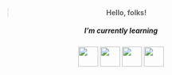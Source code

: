 > <h4 align="center">Hello, folks! <img src="https://stickershop.line-scdn.net/stickershop/v1/product/4894287/LINEStorePC/main.png;compress=true" width="15px"></h4>
 <h5 align="center">I’m currently learning</h5>
 <p align="center">
<img src="https://cdn.jsdelivr.net/gh/devicons/devicon/icons/javascript/javascript-original.svg" width="40px" />
<img  src="https://cdn.jsdelivr.net/gh/devicons/devicon/icons/typescript/typescript-original.svg" width="40px" />
<img  src="https://cdn.jsdelivr.net/gh/devicons/devicon/icons/svelte/svelte-original.svg" width="40px"/>
<img  src="https://cdn.jsdelivr.net/gh/devicons/devicon/icons/rails/rails-original-wordmark.svg"  width="40px"/>
</p>

